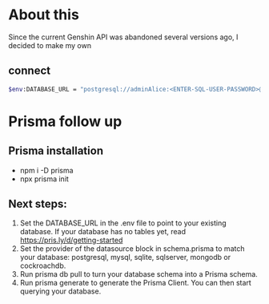 # About this
Since the current Genshin API was abandoned several versions ago, I decided to make my own

## connect
```bash
$env:DATABASE_URL = "postgresql://adminAlice:<ENTER-SQL-USER-PASSWORD>@free-tier4.aws-us-west-2.cockroachlabs.cloud:26257/defaultdb?sslmode=verify-full&options=--cluster%3Dnext-genshin-db-3830"
```

# Prisma follow up

## Prisma installation 
- npm i -D prisma
- npx prisma init

## Next steps:
1. Set the DATABASE_URL in the .env file to point to your existing database. If your database has no 
tables yet, read https://pris.ly/d/getting-started
2. Set the provider of the datasource block in schema.prisma to match your database: postgresql, mysql, sqlite, sqlserver, mongodb or cockroachdb.
3. Run prisma db pull to turn your database schema into a Prisma schema.
4. Run prisma generate to generate the Prisma Client. You can then start querying your database.     
